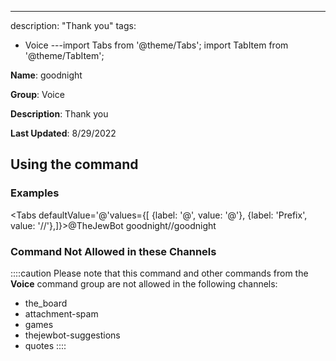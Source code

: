 ---
description: "Thank you"
tags:
  - Voice
---import Tabs from '@theme/Tabs';
import TabItem from '@theme/TabItem';

**Name**: goodnight

**Group**: Voice

**Description**: Thank you

**Last Updated**: 8/29/2022

## Using the command

### Examples
<Tabs defaultValue='@'values={[ {label: '@', value: '@'}, {label: 'Prefix', value: '//'},]}><TabItem value='@'>@TheJewBot goodnight</TabItem><TabItem value='//'>//goodnight</TabItem></Tabs>

### Command Not Allowed in these Channels
::::caution Please note that this command and other commands from the **Voice** command group are not allowed in the following channels:
- the_board
- attachment-spam
- games
- thejewbot-suggestions
- quotes
::::